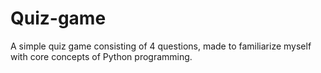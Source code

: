 # Quiz-game
A simple quiz game consisting of 4 questions, made to familiarize myself with core concepts of Python programming.
